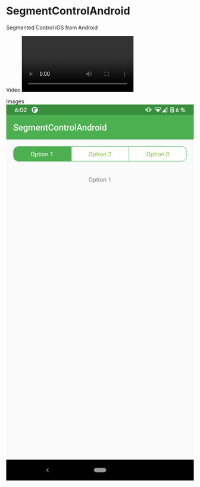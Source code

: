 # SegmentControlAndroid
Segmented Control iOS from Android

Video
![alt text](https://github.com/kenjikv/SegmentControlAndroid/blob/master/device-2020-08-30-180418.mp4)

Images
![alt text](https://github.com/kenjikv/SegmentControlAndroid/blob/master/device-2020-08-30-180249.png)
